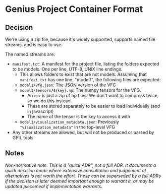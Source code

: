 # Genius Project Container Format

## Decision

We're using a zip file, because it's widely supported, supports named file streams, and is easy to use.

The named streams are:
- `manifest.txt`: A manifest for the project file, listing the folders expected to be models. One per line, UTF-8, UNIX line endings.
  - This allows folders to exist that are not models.
Assuming that `manifest.txt` has one line, "model1", the following files are expected:
  - `model1/vfg.json`: The JSON version of the VFG
  - `model1/tensors/${key}.np`: The numpy tensors for the VFG.
    - An `npz` is just a zip of np files! We don't want to compress twice, so we do this instead.  
    - These are stored separately to be easier to load individually (and in javascript)
    - The name of the tensor is the key to access it with
  - `model1/visualization_metadata.json`: Previously `"visualization_metadata"` in the top-level VFG
- Any other streams are allowed, but will not be produced or parsed by GPIL tools


## Notes
*Non-normative note: This is a "quick ADR", not a full ADR. It documents a quick decision made where extensive 
consultation and judgement of alternatives is not worth the effort. These can be superseded by a full ADRs
if the decision is later deemed important enough to warrant it, or may be updated piecemeal if implementation warrants.*
